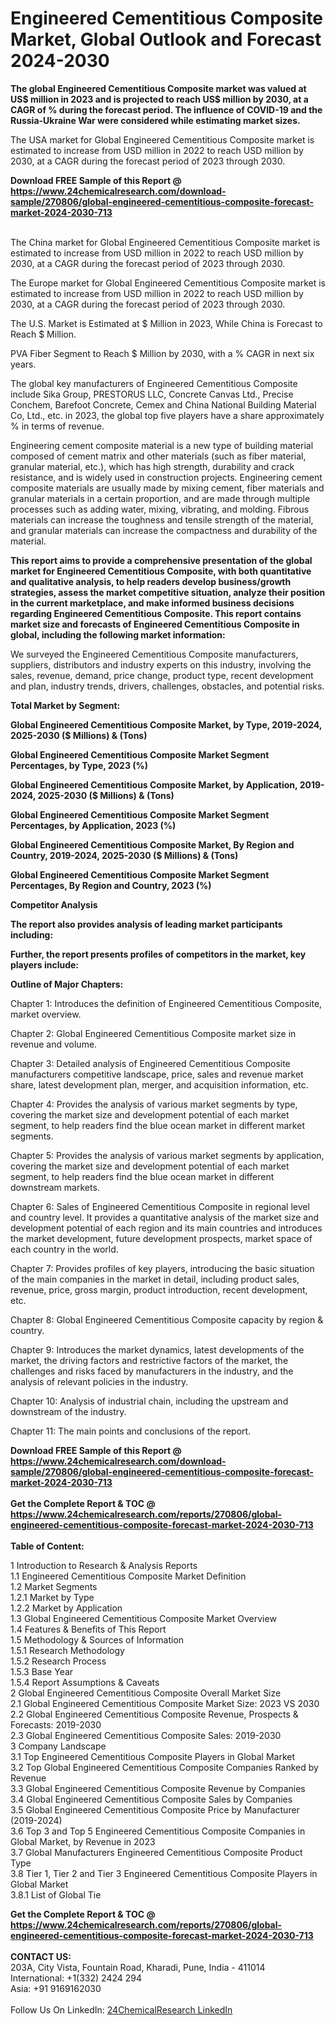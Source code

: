 <h1>Engineered Cementitious Composite Market, Global Outlook and Forecast 2024-2030</h1><p><strong>The global Engineered Cementitious Composite market was valued at US$ million in 2023 and is projected to reach US$ million by 2030, at a CAGR of % during the forecast period. The influence of COVID-19 and the Russia-Ukraine War were considered while estimating market sizes.</strong></p><p>
</p><p>The USA market for Global Engineered Cementitious Composite market is estimated to increase from USD million in 2022 to reach USD million by 2030, at a CAGR during the forecast period of 2023 through 2030.</p><div><b>Download FREE Sample of this Report @ 
            <a href="https://www.24chemicalresearch.com/download-sample/270806/global-engineered-cementitious-composite-forecast-market-2024-2030-713">
            https://www.24chemicalresearch.com/download-sample/270806/global-engineered-cementitious-composite-forecast-market-2024-2030-713</a></b></div><br><p>
</p><p>The China market for Global Engineered Cementitious Composite market is estimated to increase from USD million in 2022 to reach USD million by 2030, at a CAGR during the forecast period of 2023 through 2030.</p><p>
</p><p>The Europe market for Global Engineered Cementitious Composite market is estimated to increase from USD million in 2022 to reach USD million by 2030, at a CAGR during the forecast period of 2023 through 2030.</p><p>
</p><p>The U.S. Market is Estimated at $ Million in 2023, While China is Forecast to Reach $ Million.</p><p>
PVA Fiber Segment to Reach $ Million by 2030, with a % CAGR in next six years.</p><p>
The global key manufacturers of Engineered Cementitious Composite include Sika Group, PRESTORUS LLC, Concrete Canvas Ltd., Precise Conchem, Barefoot Concrete, Cemex and China National Building Material Co, Ltd., etc. in 2023, the global top five players have a share approximately % in terms of revenue.</p><p>
Engineering cement composite material is a new type of building material composed of cement matrix and other materials (such as fiber material, granular material, etc.), which has high strength, durability and crack resistance, and is widely used in construction projects. Engineering cement composite materials are usually made by mixing cement, fiber materials and granular materials in a certain proportion, and are made through multiple processes such as adding water, mixing, vibrating, and molding. Fibrous materials can increase the toughness and tensile strength of the material, and granular materials can increase the compactness and durability of the material.</p><p>
<strong>This report aims to provide a comprehensive presentation of the global market for Engineered Cementitious Composite, with both quantitative and qualitative analysis, to help readers develop business/growth strategies, assess the market competitive situation, analyze their position in the current marketplace, and make informed business decisions regarding Engineered Cementitious Composite. This report contains market size and forecasts of Engineered Cementitious Composite in global, including the following market information:</strong></p><p>
</p><p>
</p><p>We surveyed the Engineered Cementitious Composite manufacturers, suppliers, distributors and industry experts on this industry, involving the sales, revenue, demand, price change, product type, recent development and plan, industry trends, drivers, challenges, obstacles, and potential risks.</p><p>
<strong>Total Market by Segment:</strong></p><p>
<strong>Global Engineered Cementitious Composite Market, by Type, 2019-2024, 2025-2030 ($ Millions) &amp; (Tons)</strong></p><p>
<strong>Global Engineered Cementitious Composite Market Segment Percentages, by Type, 2023 (%)</strong></p><p>
</p><p>
<strong>Global Engineered Cementitious Composite Market, by Application, 2019-2024, 2025-2030 ($ Millions) &amp; (Tons)</strong></p><p>
<strong>Global Engineered Cementitious Composite Market Segment Percentages, by Application, 2023 (%)</strong></p><p>
</p><p>
<strong>Global Engineered Cementitious Composite Market, By Region and Country, 2019-2024, 2025-2030 ($ Millions) &amp; (Tons)</strong></p><p>
<strong>Global Engineered Cementitious Composite Market Segment Percentages, By Region and Country, 2023 (%)</strong></p><p>
</p><p>
	</p><p>
<strong>Competitor Analysis</strong></p><p>
<strong>The report also provides analysis of leading market participants including:</strong></p><p>
</p><p>
<strong>Further, the report presents profiles of competitors in the market, key players include:</strong></p><p>
</p><p>
<strong>Outline of Major Chapters:</strong></p><p>
</p><p>Chapter 1: Introduces the definition of Engineered Cementitious Composite, market overview.</p><p>
Chapter 2: Global Engineered Cementitious Composite market size in revenue and volume.</p><p>
Chapter 3: Detailed analysis of Engineered Cementitious Composite manufacturers competitive landscape, price, sales and revenue market share, latest development plan, merger, and acquisition information, etc.</p><p>
Chapter 4: Provides the analysis of various market segments by type, covering the market size and development potential of each market segment, to help readers find the blue ocean market in different market segments.</p><p>
Chapter 5: Provides the analysis of various market segments by application, covering the market size and development potential of each market segment, to help readers find the blue ocean market in different downstream markets.</p><p>
Chapter 6: Sales of Engineered Cementitious Composite in regional level and country level. It provides a quantitative analysis of the market size and development potential of each region and its main countries and introduces the market development, future development prospects, market space of each country in the world.</p><p>
Chapter 7: Provides profiles of key players, introducing the basic situation of the main companies in the market in detail, including product sales, revenue, price, gross margin, product introduction, recent development, etc.</p><p>
Chapter 8: Global Engineered Cementitious Composite capacity by region &amp; country.</p><p>
Chapter 9: Introduces the market dynamics, latest developments of the market, the driving factors and restrictive factors of the market, the challenges and risks faced by manufacturers in the industry, and the analysis of relevant policies in the industry.</p><p>
Chapter 10: Analysis of industrial chain, including the upstream and downstream of the industry.</p><p>
Chapter 11: The main points and conclusions of the report.</p><div><b>Download FREE Sample of this Report @ 
            <a href="https://www.24chemicalresearch.com/download-sample/270806/global-engineered-cementitious-composite-forecast-market-2024-2030-713">
            https://www.24chemicalresearch.com/download-sample/270806/global-engineered-cementitious-composite-forecast-market-2024-2030-713</a></b></div><br><div><b>Get the Complete Report & TOC @ 
            <a href="https://www.24chemicalresearch.com/reports/270806/global-engineered-cementitious-composite-forecast-market-2024-2030-713">
            https://www.24chemicalresearch.com/reports/270806/global-engineered-cementitious-composite-forecast-market-2024-2030-713</a></b></div><br>
            <b>Table of Content:</b><p>1 Introduction to Research & Analysis Reports<br />
    1.1 Engineered Cementitious Composite Market Definition<br />
    1.2 Market Segments<br />
        1.2.1 Market by Type<br />
        1.2.2 Market by Application<br />
    1.3 Global Engineered Cementitious Composite Market Overview<br />
    1.4 Features & Benefits of This Report<br />
    1.5 Methodology & Sources of Information<br />
        1.5.1 Research Methodology<br />
        1.5.2 Research Process<br />
        1.5.3 Base Year<br />
        1.5.4 Report Assumptions & Caveats<br />
2 Global Engineered Cementitious Composite Overall Market Size<br />
    2.1 Global Engineered Cementitious Composite Market Size: 2023 VS 2030<br />
    2.2 Global Engineered Cementitious Composite Revenue, Prospects & Forecasts: 2019-2030<br />
    2.3 Global Engineered Cementitious Composite Sales: 2019-2030<br />
3 Company Landscape<br />
    3.1 Top Engineered Cementitious Composite Players in Global Market<br />
    3.2 Top Global Engineered Cementitious Composite Companies Ranked by Revenue<br />
    3.3 Global Engineered Cementitious Composite Revenue by Companies<br />
    3.4 Global Engineered Cementitious Composite Sales by Companies<br />
    3.5 Global Engineered Cementitious Composite Price by Manufacturer (2019-2024)<br />
    3.6 Top 3 and Top 5 Engineered Cementitious Composite Companies in Global Market, by Revenue in 2023<br />
    3.7 Global Manufacturers Engineered Cementitious Composite Product Type<br />
    3.8 Tier 1, Tier 2 and Tier 3 Engineered Cementitious Composite Players in Global Market<br />
        3.8.1 List of Global Tie</p><div><b>Get the Complete Report & TOC @ 
            <a href="https://www.24chemicalresearch.com/reports/270806/global-engineered-cementitious-composite-forecast-market-2024-2030-713">
            https://www.24chemicalresearch.com/reports/270806/global-engineered-cementitious-composite-forecast-market-2024-2030-713</a></b></div><br><b>CONTACT US:</b><br>
            203A, City Vista, Fountain Road, Kharadi, Pune, India - 411014<br>
            International: +1(332) 2424 294<br>
            Asia: +91 9169162030 <br><br>
            Follow Us On LinkedIn: <a href="https://www.linkedin.com/company/24chemicalresearch/">24ChemicalResearch LinkedIn</a>